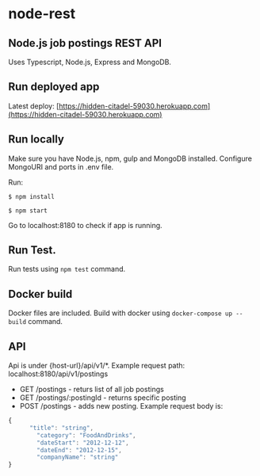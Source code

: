 # node-rest

## Node.js job postings REST API 

Uses Typescript, Node.js, Express and MongoDB.

## Run deployed app
Latest deploy: [https://hidden-citadel-59030.herokuapp.com](https://hidden-citadel-59030.herokuapp.com)

## Run locally

Make sure you have Node.js, npm, gulp and MongoDB installed.
Configure MongoURI and ports in .env file.

Run:

<code>$ npm install</code>

<code>$ npm start</code>


Go to localhost:8180 to check if app is running.

## Run Test.

Run tests using
<code>npm test</code> command.

## Docker build
Docker files are included. Build with docker using
<code>docker-compose up --build</code> command.

## API

Api is under {host-url}/api/v1/*. Example request path: localhost:8180/api/v1/postings

* GET /postings - returs list of all job postings
* GET /postings/:postingId - returns specific posting 
* POST /postings - adds new posting. Example request body is:
```javascript
{ 
      "title": "string",
        "category": "FoodAndDrinks",
        "dateStart": "2012-12-12",
        "dateEnd": "2012-12-15",
        "companyName": "string"
}
```